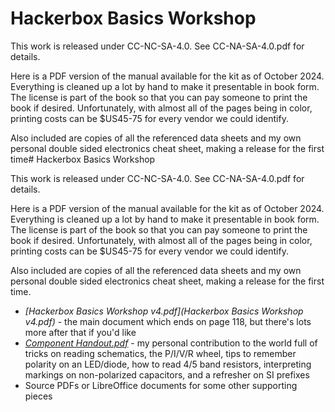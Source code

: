 # Hackerbox Basics Workshop

This work is released under CC-NC-SA-4.0. See CC-NA-SA-4.0.pdf for details.

Here is a PDF version of the manual available for the kit as of October 2024.
Everything is cleaned up a lot by hand to make it presentable in book form.
The license is part of the book so that you can pay someone to print the 
book if desired. Unfortunately, with almost all of the pages being in color,
printing costs can be $US45-75 for every vendor we could identify.

Also included are copies of all the referenced data sheets and my own personal
double sided electronics cheat sheet, making a release for the first time# Hackerbox Basics Workshop

This work is released under CC-NC-SA-4.0. See CC-NA-SA-4.0.pdf for details.

Here is a PDF version of the manual available for the kit as of October 2024.
Everything is cleaned up a lot by hand to make it presentable in book form.
The license is part of the book so that you can pay someone to print the 
book if desired. Unfortunately, with almost all of the pages being in color,
printing costs can be $US45-75 for every vendor we could identify.

Also included are copies of all the referenced data sheets and my own personal
double sided electronics cheat sheet, making a release for the first time.

* _[Hackerbox Basics Workshop v4.pdf](Hackerbox Basics Workshop v4.pdf)_ - 
  the main document which ends on page 118, but there's 
  lots more after that if you'd like
* _[Component Handout.pdf](Component%20Handout.pdf)_ - my personal contribution to the world full of 
  tricks on reading schematics, the P/I/V/R wheel, tips to remember polarity on an LED/diode,
  how to read 4/5 band resistors, interpreting markings on non-polarized capacitors,
  and a refresher on SI prefixes
* Source PDFs or LibreOffice documents for some other supporting pieces

